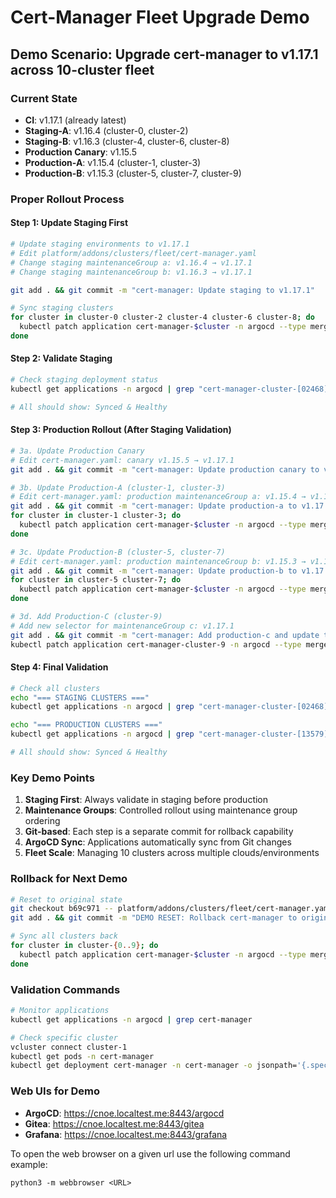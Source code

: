 # Cert-Manager Fleet Upgrade Demo

## Demo Scenario: Upgrade cert-manager to v1.17.1 across 10-cluster fleet

### Current State
- **CI**: v1.17.1 (already latest)
- **Staging-A**: v1.16.4 (cluster-0, cluster-2)
- **Staging-B**: v1.16.3 (cluster-4, cluster-6, cluster-8)
- **Production Canary**: v1.15.5
- **Production-A**: v1.15.4 (cluster-1, cluster-3)
- **Production-B**: v1.15.3 (cluster-5, cluster-7, cluster-9)

### Proper Rollout Process

#### Step 1: Update Staging First
```bash
# Update staging environments to v1.17.1
# Edit platform/addons/clusters/fleet/cert-manager.yaml
# Change staging maintenanceGroup a: v1.16.4 → v1.17.1
# Change staging maintenanceGroup b: v1.16.3 → v1.17.1

git add . && git commit -m "cert-manager: Update staging to v1.17.1"

# Sync staging clusters
for cluster in cluster-0 cluster-2 cluster-4 cluster-6 cluster-8; do
  kubectl patch application cert-manager-$cluster -n argocd --type merge -p '{"operation":{"sync":{"revision":"HEAD"}}}'
done
```

#### Step 2: Validate Staging
```bash
# Check staging deployment status
kubectl get applications -n argocd | grep "cert-manager-cluster-[02468]"

# All should show: Synced & Healthy
```

#### Step 3: Production Rollout (After Staging Validation)
```bash
# 3a. Update Production Canary
# Edit cert-manager.yaml: canary v1.15.5 → v1.17.1
git add . && git commit -m "cert-manager: Update production canary to v1.17.1"

# 3b. Update Production-A (cluster-1, cluster-3)
# Edit cert-manager.yaml: production maintenanceGroup a: v1.15.4 → v1.17.1
git add . && git commit -m "cert-manager: Update production-a to v1.17.1"
for cluster in cluster-1 cluster-3; do
  kubectl patch application cert-manager-$cluster -n argocd --type merge -p '{"operation":{"sync":{"revision":"HEAD"}}}'
done

# 3c. Update Production-B (cluster-5, cluster-7)
# Edit cert-manager.yaml: production maintenanceGroup b: v1.15.3 → v1.17.1
git add . && git commit -m "cert-manager: Update production-b to v1.17.1"
for cluster in cluster-5 cluster-7; do
  kubectl patch application cert-manager-$cluster -n argocd --type merge -p '{"operation":{"sync":{"revision":"HEAD"}}}'
done

# 3d. Add Production-C (cluster-9)
# Add new selector for maintenanceGroup c: v1.17.1
git add . && git commit -m "cert-manager: Add production-c and update to v1.17.1"
kubectl patch application cert-manager-cluster-9 -n argocd --type merge -p '{"operation":{"sync":{"revision":"HEAD"}}}'
```

#### Step 4: Final Validation
```bash
# Check all clusters
echo "=== STAGING CLUSTERS ==="
kubectl get applications -n argocd | grep "cert-manager-cluster-[02468]"

echo "=== PRODUCTION CLUSTERS ==="
kubectl get applications -n argocd | grep "cert-manager-cluster-[13579]"

# All should show: Synced & Healthy
```

### Key Demo Points
1. **Staging First**: Always validate in staging before production
2. **Maintenance Groups**: Controlled rollout using maintenance group ordering
3. **Git-based**: Each step is a separate commit for rollback capability
4. **ArgoCD Sync**: Applications automatically sync from Git changes
5. **Fleet Scale**: Managing 10 clusters across multiple clouds/environments

### Rollback for Next Demo
```bash
# Reset to original state
git checkout b69c971 -- platform/addons/clusters/fleet/cert-manager.yaml
git add . && git commit -m "DEMO RESET: Rollback cert-manager to original versions"

# Sync all clusters back
for cluster in cluster-{0..9}; do
  kubectl patch application cert-manager-$cluster -n argocd --type merge -p '{"operation":{"sync":{"revision":"HEAD"}}}'
done
```

### Validation Commands
```bash
# Monitor applications
kubectl get applications -n argocd | grep cert-manager

# Check specific cluster
vcluster connect cluster-1
kubectl get pods -n cert-manager
kubectl get deployment cert-manager -n cert-manager -o jsonpath='{.spec.template.spec.containers[0].image}'
```

### Web UIs for Demo
- **ArgoCD**: https://cnoe.localtest.me:8443/argocd
- **Gitea**: https://cnoe.localtest.me:8443/gitea
- **Grafana**: https://cnoe.localtest.me:8443/grafana

To open the web browser on a given url use the following command example:
```
python3 -m webbrowser <URL>
```
